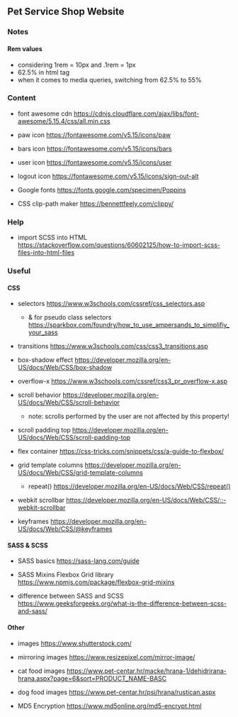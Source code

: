 ## Pet Service Shop Website

### Notes
#### Rem values
- considering 1rem = 10px and .1rem = 1px
- 62.5% in html tag
- when it comes to media queries, switching from 62.5% to 55%

### Content
- font awesome cdn https://cdnjs.cloudflare.com/ajax/libs/font-awesome/5.15.4/css/all.min.css

- paw icon https://fontawesome.com/v5.15/icons/paw
- bars icon https://fontawesome.com/v5.15/icons/bars
- user icon https://fontawesome.com/v5.15/icons/user
- logout icon https://fontawesome.com/v5.15/icons/sign-out-alt

- Google fonts https://fonts.google.com/specimen/Poppins

- CSS clip-path maker https://bennettfeely.com/clippy/

### Help
- import SCSS into HTML https://stackoverflow.com/questions/60602125/how-to-import-scss-files-into-html-files

### Useful
#### CSS
- selectors https://www.w3schools.com/cssref/css_selectors.asp
    - & for pseudo class selectors https://sparkbox.com/foundry/how_to_use_ampersands_to_simplifiy_your_sass

- transitions https://www.w3schools.com/css/css3_transitions.asp

- box-shadow effect https://developer.mozilla.org/en-US/docs/Web/CSS/box-shadow

- overflow-x https://www.w3schools.com/cssref/css3_pr_overflow-x.asp

- scroll behavior https://developer.mozilla.org/en-US/docs/Web/CSS/scroll-behavior
    - note: scrolls performed by the user are not affected by this property!

- scroll padding top https://developer.mozilla.org/en-US/docs/Web/CSS/scroll-padding-top

- flex container https://css-tricks.com/snippets/css/a-guide-to-flexbox/

- grid template columns https://developer.mozilla.org/en-US/docs/Web/CSS/grid-template-columns
    - repeat() https://developer.mozilla.org/en-US/docs/Web/CSS/repeat()

- webkit scrollbar https://developer.mozilla.org/en-US/docs/Web/CSS/::-webkit-scrollbar

- keyframes https://developer.mozilla.org/en-US/docs/Web/CSS/@keyframes

#### SASS & SCSS
- SASS basics https://sass-lang.com/guide
- SASS Mixins Flexbox Grid library https://www.npmjs.com/package/flexbox-grid-mixins

- difference between SASS and SCSS https://www.geeksforgeeks.org/what-is-the-difference-between-scss-and-sass/

#### Other
- images https://www.shutterstock.com/
- mirroring images https://www.resizepixel.com/mirror-image/
- cat food images https://www.pet-centar.hr/macke/hrana-1/dehidrirana-hrana.aspx?page=6&sort=PRODUCT_NAME-BASC
- dog food images https://www.pet-centar.hr/psi/hrana/rustican.aspx

- MD5 Encryption https://www.md5online.org/md5-encrypt.html
